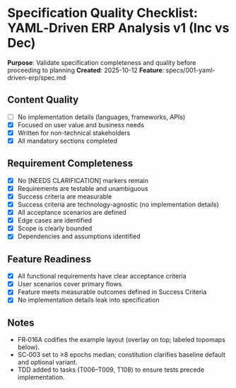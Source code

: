 # Specification Quality Checklist: YAML‑Driven ERP Analysis v1 (Inc vs Dec)

**Purpose**: Validate specification completeness and quality before proceeding to planning
**Created**: 2025-10-12
**Feature**: specs/001-yaml-driven-erp/spec.md

## Content Quality

- [ ] No implementation details (languages, frameworks, APIs)
- [x] Focused on user value and business needs
- [x] Written for non-technical stakeholders
- [x] All mandatory sections completed

## Requirement Completeness

- [x] No [NEEDS CLARIFICATION] markers remain
- [x] Requirements are testable and unambiguous
- [x] Success criteria are measurable
- [x] Success criteria are technology-agnostic (no implementation details)
- [x] All acceptance scenarios are defined
- [x] Edge cases are identified
- [x] Scope is clearly bounded
- [x] Dependencies and assumptions identified

## Feature Readiness

- [x] All functional requirements have clear acceptance criteria
- [x] User scenarios cover primary flows
- [x] Feature meets measurable outcomes defined in Success Criteria
- [x] No implementation details leak into specification

## Notes

- FR‑016A codifies the example layout (overlay on top; labeled topomaps below).
- SC‑003 set to ≥8 epochs median; constitution clarifies baseline default and optional variant.
- TDD added to tasks (T006–T009, T108) to ensure tests precede implementation.